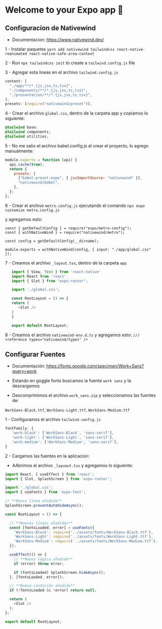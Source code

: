 # Welcome to your Expo app 👋

## Configuracion de Nativewind

- Documentacion: https://www.nativewind.dev/

1  - Instalar paquetes
   `yarn add nativewind tailwindcss react-native-reanimated react-native-safe-area-context`

2 - Run `npx tailwindcss init`  to create a `tailwind.config.js` file

3 - Agregar esta lineas en el archivo `tailwind.config.js`
  ```js
  content: [
    "./app/**/*.{js,jsx,ts,tsx}",
    "./components/**/*.{js,jsx,ts,tsx}",
    "./presentation/**/*.{js,jsx,ts,tsx}",
  ],
  presets: [require("nativewind/preset")],
  ```

4 - Crear el archivo `global.css`, dentro de la carpeta app y copiamos lo siguiente:
   ```css
   @tailwind base;
   @tailwind components;
   @tailwind utilities;
   ```

5 - No me salio el archivo babel.config.js al crear el proyecto, lo agrego manualmente:

```js
module.exports = function (api) {
  api.cache(true);
  return {
    presets: [
      ["babel-preset-expo", { jsxImportSource: "nativewind" }],
      "nativewind/babel",
    ],
  };
};
```

6 - Crear el archivo `metro.config.js` ejecutando el comando `npx expo customize metro.config.js`

   y agregamos esto:
   ```tsx
   const { getDefaultConfig } = require("expo/metro-config");
   const { withNativeWind } = require("nativewind/metro");

   const config = getDefaultConfig(__dirname);

   module.exports = withNativeWind(config, { input: "./app/global.css" });
   ```
7 - Creamos el archivo `_layout.tsx`, dentro de la carpeta `app`

   ```ts
      import { View, Text } from 'react-native'
      import React from 'react'
      import { Slot } from "expo-router";

      import './global.css';

      const RootLayout = () => {
      return (
         <Slot />
      )
      }

      export default RootLayout;
   ```

8 - Creamos el archivo `nativewind-env.d.ts` y agregamos esto:
   `/// <reference types="nativewind/types" />`


## Configurar Fuentes

- Documentación: https://fonts.google.com/specimen/Work+Sans?query=work

- Estando en goggle fonts buscamos la fuente `work sans` y la descargamos

- Descomprimimos el archivo `work_sans.zip` y seleccionamos las fuentes de:

`WorkSans-Black.ttf`, `WorkSans-Light.ttf`, `WorkSans-Medium.ttf`

1 - Configuramos el archivo `tailwind.config.js`

```js
fontFamily: {
   'work-black': ['WorkSans-Black', 'sans-serif'],
   'work-light': ['WorkSans-Light', 'sans-serif'],
   'work-medium': ['WorkSans-Medium', 'sans-serif'],
}
```

2 - Cargamos las fuentes en la aplicacion:

- AAbrimos el archivo `_layuout.tsx` y agregamos lo siguiente:

```javascript
import React, { useEffect } from 'react';
import { Slot, SplashScreen } from 'expo-router';

import './global.css';
import { useFonts } from 'expo-font';

// **Nueva línea añadida**
SplashScreen.preventAutoHideAsync();

const RootLayout = () => {

  // **Nuevas líneas añadidas**
  const [fontsLoaded, error] = useFonts({
    'WorkSans-Black': require('../assets/fonts/WorkSans-Black.ttf'),
    'WorkSans-Light': require('../assets/fonts/WorkSans-Light.ttf'),
    'WorkSans-Medium': require('../assets/fonts/WorkSans-Medium.ttf'),
  });

  useEffect(() => {
    // **Nueva lógica añadida**
    if (error) throw error;

    if (fontsLoaded) SplashScreen.hideAsync();
  }, [fontsLoaded, error]);

  // **Nueva condición añadida**
  if (!fontsLoaded && !error) return null;

  return (
    <Slot />
  );
};

export default RootLayout;
```